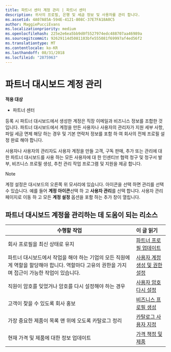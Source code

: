 ```yaml
---
title: 파트너 센터 계정 관리 | 파트너 센터
description: 귀사의 프로필, 은행 및 세금 정보 및 사용자를 관리 합니다.
ms.assetid: 4A07A85A-594E-4121-808C-37E7FA18A0C5
author: MaggiePucciEvans
ms.localizationpriority: medium
ms.openlocfilehash: 225e2e6ea5bb9d0f5527974edc488707aa46989a
ms.sourcegitcommit: 92629114d5081103bfe555081f69997af4ed56f2
ms.translationtype: MT
ms.contentlocale: ko-KR
ms.lasthandoff: 08/31/2018
ms.locfileid: "2875963"
---
```

# <a name="manage-your-partner-dashboard-account"></a>파트너 대시보드 계정 관리

**적용 대상**

-  파트너 센터

등록 시 파트너 대시보드에서 생성한 계정은 직장 이메일과 비즈니스 정보를 조합한 것입니다. 파트너 대시보드에서 계정을 만든 사용자나 사용자의 관리자가 지원 세부 사항, 파일 세금 면제 해당 하는 경우 및 기본 연락처 정보를 포함 하 여 회사의 전체 프로필 설정 완료 해야 합니다. 

사용자나 사용자의 관리자도 사용자 계정을 만들 고객, 구독 판매, 추가 또는 관리에 대 한 파트너 대시보드를 사용 하는 모든 사용자에 대 한 인센티브 협력 청구 및 청구서 발부, 비즈니스 프로필 생성, 추천 관리 작업 프로그램 및 지원을 제공 합니다.

>[!NOTE]
>계정 설정은 대시보드의 오른쪽 위 모서리에 있습니다. 아이콘을 선택 하면 관리를 선택 수 있습니다. 예를 들어 **계정 아이콘**선택 하 고 **사용자 관리**를 선택 합니다. 사용자 관리 페이지로 이동 하 고 모든 **계정 설정** 옵션을 포함 하는 추가 창이 열립니다.


## <a name="resources-to-help-you-manage-your-partner-dashboard-account"></a>파트너 대시보드 계정을 관리하는 데 도움이 되는 리소스

|**수행할 작업**   |**이 글 읽기**   |
|-----------------------|:-----------------------|
|회사 프로필을 최신 상태로 유지   |[파트너 프로필 업데이트](update-your-partner-profile.md)|
|파트너 대시보드에서 작업을 해야 하는 기업의 모든 직원에게 역할을 할당해야 합니다. 역할마다 고유의 권한을 가지며 접근이 가능한 작업이 있습니다.|[사용자 계정 생성 및 권한 설정](create-user-accounts-and-set-permissions.md)|
|직원이 암호를 잊었거나 암호를 다시 설정해야 하는 경우  |[사용자 암호 다시 설정](reset-a-user-password.md)|
|고객이 찾을 수 있도록 회사 홍보   |[비즈니스 프로필 생성](create-a-marketing-profile.md)|
|가장 중요한 제품이 목록 맨 위에 오도록 카탈로그 정리   |[카탈로그 사용자 지정](customize-the-catalog.md)|
|현재 가격 및 제품에 대한 정보 업데이트   |[가격 책정 및 제품](pricing-and-offers.md)|













 

 



